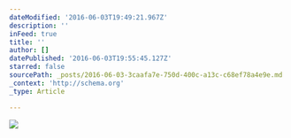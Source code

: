```yaml
---
dateModified: '2016-06-03T19:49:21.967Z'
description: ''
inFeed: true
title: ''
author: []
datePublished: '2016-06-03T19:55:45.127Z'
starred: false
sourcePath: _posts/2016-06-03-3caafa7e-750d-400c-a13c-c68ef78a4e9e.md
_context: 'http://schema.org'
_type: Article

---
```

![](https://the-grid-user-content.s3-us-west-2.amazonaws.com/e8d7aa89-f581-4888-b1e1-1eadd7f49cba.jpg)